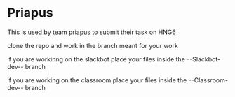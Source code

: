 # Priapus
This is used by team priapus to submit their task on HNG6

clone the repo and work in the branch meant for your work

if you are workinng on the slackbot place your files inside the --Slackbot-dev-- branch


if you are working on the classroom place your files inside the --Classroom-dev-- branch
